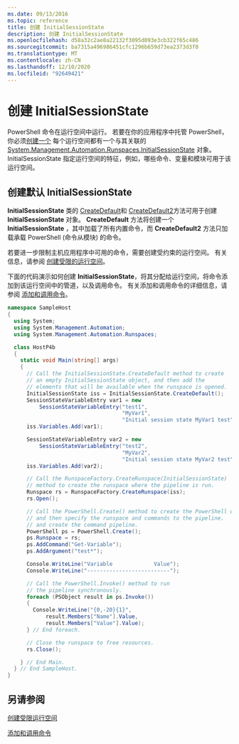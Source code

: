 ```yaml
---
ms.date: 09/13/2016
ms.topic: reference
title: 创建 InitialSessionState
description: 创建 InitialSessionState
ms.openlocfilehash: d58a32c2ae8a22132f3095d093e3cb322f65c486
ms.sourcegitcommit: ba7315a496986451cfc1296b659d73ea2373d3f0
ms.translationtype: MT
ms.contentlocale: zh-CN
ms.lasthandoff: 12/10/2020
ms.locfileid: "92649421"
---
```

# <a name="creating-an-initialsessionstate"></a>创建 InitialSessionState

PowerShell 命令在运行空间中运行。
若要在你的应用程序中托管 PowerShell，你必须[创建一个](/dotnet/api/System.Management.Automation.Runspaces.Runspace)
每个运行空间都有一个与其关联的 [System.Management.Automation.Runspaces.InitialSessionState](/dotnet/api/System.Management.Automation.Runspaces.InitialSessionState) 对象。
InitialSessionState 指定运行空间的特征，例如，哪些命令、变量和模块可用于该运行空间。

## <a name="create-a-default-initialsessionstate"></a>创建默认 InitialSessionState

**InitialSessionState** 类的 [CreateDefault](/dotnet/api/System.Management.Automation.Runspaces.InitialSessionState.CreateDefault)和 [CreateDefault2](/dotnet/api/System.Management.Automation.Runspaces.InitialSessionState.CreateDefault2)方法可用于创建 **InitialSessionState** 对象。
**CreateDefault** 方法将创建一个 **InitialSessionState** ，其中加载了所有内置命令，而 **CreateDefault2** 方法只加载承载 PowerShell (命令从模块) 的命令。

若要进一步限制主机应用程序中可用的命令，需要创建受约束的运行空间。
有关信息，请参阅 [创建受限的运行空间](creating-a-constrained-runspace.md)。

下面的代码演示如何创建 **InitialSessionState**，将其分配给运行空间，将命令添加到该运行空间中的管道，以及调用命令。
有关添加和调用命令的详细信息，请参阅 [添加和调用命令](adding-and-invoking-commands.md)。

```csharp
namespace SampleHost
{
  using System;
  using System.Management.Automation;
  using System.Management.Automation.Runspaces;

  class HostP4b
  {
    static void Main(string[] args)
    {
      // Call the InitialSessionState.CreateDefault method to create
      // an empty InitialSessionState object, and then add the
      // elements that will be available when the runspace is opened.
      InitialSessionState iss = InitialSessionState.CreateDefault();
      SessionStateVariableEntry var1 = new
          SessionStateVariableEntry("test1",
                                    "MyVar1",
                                    "Initial session state MyVar1 test");
      iss.Variables.Add(var1);

      SessionStateVariableEntry var2 = new
          SessionStateVariableEntry("test2",
                                    "MyVar2",
                                    "Initial session state MyVar2 test");
      iss.Variables.Add(var2);

      // Call the RunspaceFactory.CreateRunspace(InitialSessionState)
      // method to create the runspace where the pipeline is run.
      Runspace rs = RunspaceFactory.CreateRunspace(iss);
      rs.Open();

      // Call the PowerShell.Create() method to create the PowerShell object,
      // and then specify the runspace and commands to the pipeline.
      // and create the command pipeline.
      PowerShell ps = PowerShell.Create();
      ps.Runspace = rs;
      ps.AddCommand("Get-Variable");
      ps.AddArgument("test*");

      Console.WriteLine("Variable             Value");
      Console.WriteLine("--------------------------");

      // Call the PowerShell.Invoke() method to run
      // the pipeline synchronously.
      foreach (PSObject result in ps.Invoke())
      {
        Console.WriteLine("{0,-20}{1}",
            result.Members["Name"].Value,
            result.Members["Value"].Value);
      } // End foreach.

      // Close the runspace to free resources.
      rs.Close();

    } // End Main.
  } // End SampleHost.
}
```

## <a name="see-also"></a>另请参阅

[创建受限运行空间](creating-a-constrained-runspace.md)

[添加和调用命令](adding-and-invoking-commands.md)
